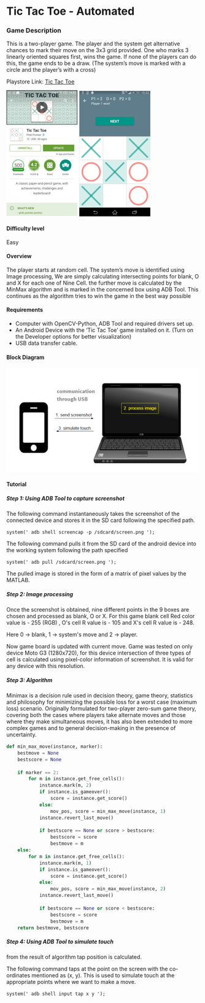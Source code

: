 # Tic Tac Toe - Automated


### Game Description
This is a two-player game. The player and the system get alternative chances to mark their move on the 3x3 grid provided. One who marks 3 linearly oriented squares first, wins the game. If none of the players can do this, the game ends to be a draw. (The system’s move is marked with a circle and the player’s with a cross)

Playstore Link: [Tic Tac Toe](https://play.google.com/store/apps/details?id=com.pinkpointer.tictactoe&hl=en)

![Playstore](/Images/tttps.png) 
![Image](/Images/tttim.png)

#### Difficulty level
Easy

#### Overview
The player starts at random cell. The system’s move is identified using Image processing,
We are simply calculating intersecting points for blank, O and X for each one of Nine Cell.
the further move is calculated by the MinMax algorithm and is marked in the concerned box using ADB Tool.
This continues as the algorithm tries to win the game in the best way possible


#### Requirements
- Computer with OpenCV-Python, ADB Tool and required drivers set up.
- An Android Device with the ‘Tic Tac Toe’ game installed on it. (Turn on the Developer options for better visualization)
- USB data transfer cable.

#### Block Diagram

![BlockDiagram](/Images/BlockDiagram.png)

#### Tutorial
##### Step 1: Using ADB Tool to capture screenshot
The following command instantaneously takes the screenshot of the connected device and stores it in the SD card following the specified path.
  
  ```                     
system(' adb shell screencap -p /sdcard/screen.png ');
```       

The following command pulls it from the SD card of the android device into the working system following the path specified

```
system(' adb pull /sdcard/screen.png ');
  ```
  
The pulled image is stored in the form of a matrix of pixel values by the MATLAB.
                
                
##### Step 2: Image processing

Once the screenshot is obtained, nine different points in the 9 boxes are chosen and processed as blank, O or X. For this game blank cell Red color value is - 255 (RGB) , O's cell R value is - 105 and X's cell R value is - 248.
<p>Here 0 -> blank, 1 -> system's move and 2 -> player.</p>
Now game board is updated with current move.
Game was tested on only device Moto G3 (1280x720), for this device intersection of three types of cell is calculated using pixel-color
information of screenshot. It is valid for any device with this resolution.

##### Step 3: Algorithm

Minimax is a decision rule used in decision theory, game theory, statistics and philosophy for minimizing the possible loss for a worst case (maximum loss) scenario. Originally formulated for two-player zero-sum game theory, covering both the cases where players take alternate moves and those where they make simultaneous moves, it has also been extended to more complex games and to general decision-making in the presence of uncertainty.

```python
def min_max_move(instance, marker):
	bestmove = None
	bestscore = None
	
	if marker == 2:
		for m in instance.get_free_cells():
			instance.mark(m, 2)
			if instance.is_gameover():
				score = instance.get_score()
			else:
				mov_pos, score = min_max_move(instance, 1)
			instance.revert_last_move()

			if bestscore == None or score > bestscore:
				bestscore = score
				bestmove = m
	else:
		for m in instance.get_free_cells():
			instance.mark(m, 1)
			if instance.is_gameover():
				score = instance.get_score()
			else:
				mov_pos, score = min_max_move(instance, 2)
			instance.revert_last_move()

			if bestscore == None or score < bestscore:
				bestscore = score
				bestmove = m
	return bestmove, bestscore
```

##### Step 4: Using ADB Tool to simulate touch
<p>from the result of algorithm tap position is calculated.</p>
The following command taps at the point on the screen with the co-ordinates mentioned as (x, y). This is used to simulate touch at the appropriate points where we want to make a move.

```
system(' adb shell input tap x y ');
```               
